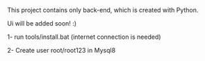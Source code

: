 This project contains only back-end, which is created with Python.

Ui will be added soon! :)

1- run tools/install.bat (internet connection is needed)

2- Create user root/root123 in Mysql8
